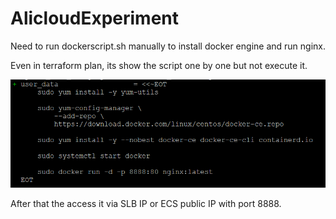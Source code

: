 # AlicloudExperiment

Need to run dockerscript.sh manually to install docker engine and run nginx.

Even in terraform plan, its show the script one by one but not execute it.

![image_script](user_data.png)

After that the access it via SLB IP or ECS public IP with port 8888.

